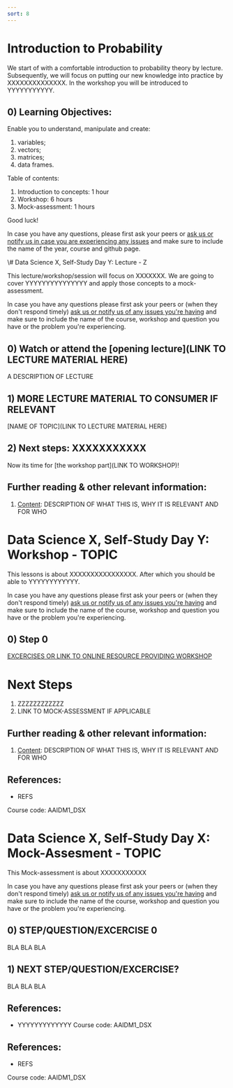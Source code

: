 ```yaml
---
sort: 8
---
```


# Introduction to Probability
We start of with a comfortable introduction to probability theory by lecture. Subsequently, we will focus on putting our new knowledge into practice by XXXXXXXXXXXXXX. In the workshop you will be introduced to YYYYYYYYYYY.




## 0) Learning Objectives:
Enable you to understand, manipulate and create:
1. variables;
2. vectors;
3. matrices;
4. data frames.

Table of contents:
1. Introduction to concepts: 1 hour
2. Workshop: 6 hours
3. Mock-assessment: 1 hours


Good luck!

In case you have any questions, please first ask your peers or [ask us or notify us in case you are experiencing any issues](https://github.com/BredaUniversity/AAI-DM/issues/new) and make sure to include the name of the year, course and github page.



\﻿﻿# Data Science X, Self-Study Day Y: Lecture - Z

This lecture/workshop/session will focus on XXXXXXX. We are going to cover YYYYYYYYYYYYYYY and apply those concepts to a mock-assessment.

In case you have any questions please first ask your peers or (when they don't respond timely) [ask us or notify us of any issues you're having](https://github.com/BredaUniversity/AAI-DM/issues/new) and make sure to include the name of the course, workshop and question you have or the problem you're experiencing.

## 0) Watch or attend the [opening lecture](LINK TO LECTURE MATERIAL HERE)
A DESCRIPTION OF LECTURE

## 1) MORE LECTURE MATERIAL TO CONSUMER IF RELEVANT
[NAME OF TOPIC](LINK TO LECTURE MATERIAL HERE)

## 2) Next steps: XXXXXXXXXXX
Now its time for [the workshop part](LINK TO WORKSHOP)!


## Further reading & other relevant information:
1. [Content](LINK): DESCRIPTION OF WHAT THIS IS, WHY IT IS RELEVANT AND FOR WHO

# Data Science X, Self-Study Day Y: Workshop - TOPIC

This lessons is about XXXXXXXXXXXXXXXX. After which you should be able to YYYYYYYYYYYY.

In case you have any questions please first ask your peers or (when they don't respond timely) [ask us or notify us of any issues you're having](https://github.com/BredaUniversity/AAI-DM/issues/new) and make sure to include the name of the course, workshop and question you have or the problem you're experiencing.

## 0) Step 0
[EXCERCISES OR LINK TO ONLINE RESOURCE PROVIDING WORKSHOP](HYPERLINK)

# Next Steps
1. ZZZZZZZZZZZZ
2. LINK TO MOCK-ASSESSMENT IF APPLICABLE

## Further reading & other relevant information:
1. [Content](LINK): DESCRIPTION OF WHAT THIS IS, WHY IT IS RELEVANT AND FOR WHO

## References:
- REFS

Course code: AAIDM1_DSX

# Data Science X, Self-Study Day X: Mock-Assesment - TOPIC

This Mock-assessment is about XXXXXXXXXXX

In case you have any questions please first ask your peers or (when they don't respond timely) [ask us or notify us of any issues you're having](https://github.com/BredaUniversity/AAI-DM/issues/new) and make sure to include the name of the course, workshop and question you have or the problem you're experiencing.

## 0) STEP/QUESTION/EXCERCISE 0
BLA BLA BLA

## 1) NEXT STEP/QUESTION/EXCERCISE?
BLA BLA BLA

## References:
- YYYYYYYYYYYYY
Course code: AAIDM1_DSX



## References:
- REFS

Course code: AAIDM1_DSX
